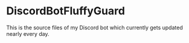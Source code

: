 # DiscordBotFluffyGuard
This is the source files of my Discord bot which currently gets updated nearly every day.
